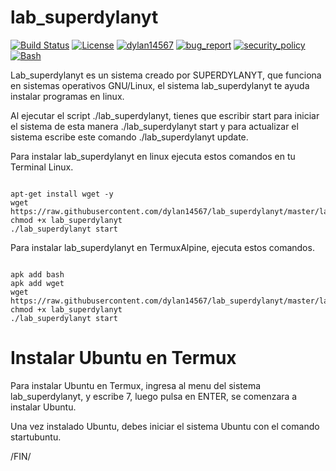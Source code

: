 # lab_superdylanyt
[![Build Status](https://img.shields.io/github/stars/dylan14567/lab_tool.svg)](https://github.com/dylan14567/lab_superdylanyt)
[![License](https://img.shields.io/github/license/dylan14567/lab_tool.svg)](https://github.com/dylan14567/lab_superdylanyt/blob/master/LICENSE)
[![dylan14567](https://img.shields.io/badge/author-dylan14567-green.svg)](https://github.com/dylan14567)
[![bug_report](https://img.shields.io/badge/bug-report-red.svg)](https://github.com/dylan14567/lab_superdylanyt/blob/master/.github/ISSUE_TEMPLATE/bug_report.md)
[![security_policy](https://img.shields.io/badge/security-policy-cyan.svg)](https://github.com/dylan14567/lab_superdylanyt/blob/master/SECURITY.md)
[![Bash](https://img.shields.io/badge/language-Bash-blue.svg)](https://www.gnu.org/software/bash/)

Lab_superdylanyt es un sistema creado por SUPERDYLANYT, que funciona en sistemas operativos GNU/Linux, el sistema lab_superdylanyt te ayuda instalar
programas en linux.

Al ejecutar el script ./lab_superdylanyt, tienes que escribir start para iniciar el sistema de esta manera ./lab_superdylanyt start y para actualizar el sistema escribe este comando ./lab_superdylanyt update.

Para instalar lab_superdylanyt en linux ejecuta estos comandos en tu Terminal Linux.

```shell

apt-get install wget -y
wget https://raw.githubusercontent.com/dylan14567/lab_superdylanyt/master/lab_superdylanyt
chmod +x lab_superdylanyt
./lab_superdylanyt start

```

Para instalar lab_superdylanyt en TermuxAlpine, ejecuta estos comandos.

```shell

apk add bash 
apk add wget
wget https://raw.githubusercontent.com/dylan14567/lab_superdylanyt/master/lab_superdylanyt
chmod +x lab_superdylanyt
./lab_superdylanyt start

```

# Instalar Ubuntu en Termux

Para instalar Ubuntu en Termux, ingresa al menu del sistema lab_superdylanyt, y escribe 7, luego pulsa en ENTER, se comenzara a instalar Ubuntu.

Una vez instalado Ubuntu, debes iniciar el sistema Ubuntu con el comando startubuntu.

/FIN/
